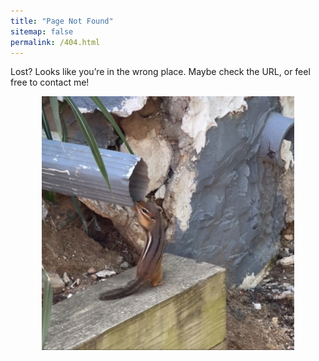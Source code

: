 ```yaml
---
title: "Page Not Found"
sitemap: false
permalink: /404.html
---
```



Lost? Looks like you’re in the wrong place. Maybe check the URL, or feel free to contact me!

<img src="/images/404.jpg" alt="404 Image" style="display: block; margin: auto; width: 80%;">

